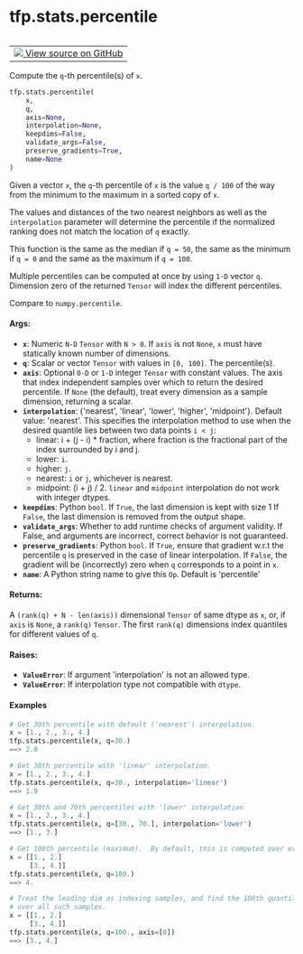 <div itemscope itemtype="http://developers.google.com/ReferenceObject">
<meta itemprop="name" content="tfp.stats.percentile" />
<meta itemprop="path" content="Stable" />
</div>

# tfp.stats.percentile


<table class="tfo-notebook-buttons tfo-api" align="left">

<td>
  <a target="_blank" href="https://github.com/tensorflow/probability/blob/master/tensorflow_probability/python/stats/quantiles.py">
    <img src="https://www.tensorflow.org/images/GitHub-Mark-32px.png" />
    View source on GitHub
  </a>
</td></table>



Compute the `q`-th percentile(s) of `x`.

``` python
tfp.stats.percentile(
    x,
    q,
    axis=None,
    interpolation=None,
    keepdims=False,
    validate_args=False,
    preserve_gradients=True,
    name=None
)
```



<!-- Placeholder for "Used in" -->

Given a vector `x`, the `q`-th percentile of `x` is the value `q / 100` of the
way from the minimum to the maximum in a sorted copy of `x`.

The values and distances of the two nearest neighbors as well as the
`interpolation` parameter will determine the percentile if the normalized
ranking does not match the location of `q` exactly.

This function is the same as the median if `q = 50`, the same as the minimum
if `q = 0` and the same as the maximum if `q = 100`.

Multiple percentiles can be computed at once by using `1-D` vector `q`.
Dimension zero of the returned `Tensor` will index the different percentiles.

Compare to `numpy.percentile`.

#### Args:


* <b>`x`</b>:  Numeric `N-D` `Tensor` with `N > 0`.  If `axis` is not `None`,
  `x` must have statically known number of dimensions.
* <b>`q`</b>:  Scalar or vector `Tensor` with values in `[0, 100]`. The percentile(s).
* <b>`axis`</b>:  Optional `0-D` or `1-D` integer `Tensor` with constant values. The
  axis that index independent samples over which to return the desired
  percentile.  If `None` (the default), treat every dimension as a sample
  dimension, returning a scalar.
* <b>`interpolation`</b>: {'nearest', 'linear', 'lower', 'higher', 'midpoint'}.
  Default value: 'nearest'.  This specifies the interpolation method to
  use when the desired quantile lies between two data points `i < j`:
    * linear: i + (j - i) * fraction, where fraction is the fractional part
      of the index surrounded by i and j.
    * lower: `i`.
    * higher: `j`.
    * nearest: `i` or `j`, whichever is nearest.
    * midpoint: (i + j) / 2.
  `linear` and `midpoint` interpolation do not work with integer dtypes.
* <b>`keepdims`</b>:  Python `bool`. If `True`, the last dimension is kept with size 1
  If `False`, the last dimension is removed from the output shape.
* <b>`validate_args`</b>:  Whether to add runtime checks of argument validity. If
  False, and arguments are incorrect, correct behavior is not guaranteed.
* <b>`preserve_gradients`</b>:  Python `bool`.  If `True`, ensure that gradient w.r.t
  the percentile `q` is preserved in the case of linear interpolation.
  If `False`, the gradient will be (incorrectly) zero when `q` corresponds
  to a point in `x`.
* <b>`name`</b>:  A Python string name to give this `Op`.  Default is 'percentile'


#### Returns:

A `(rank(q) + N - len(axis))` dimensional `Tensor` of same dtype as `x`, or,
  if `axis` is `None`, a `rank(q)` `Tensor`.  The first `rank(q)` dimensions
  index quantiles for different values of `q`.



#### Raises:


* <b>`ValueError`</b>:  If argument 'interpolation' is not an allowed type.
* <b>`ValueError`</b>:  If interpolation type not compatible with `dtype`.

#### Examples

```python
# Get 30th percentile with default ('nearest') interpolation.
x = [1., 2., 3., 4.]
tfp.stats.percentile(x, q=30.)
==> 2.0

# Get 30th percentile with 'linear' interpolation.
x = [1., 2., 3., 4.]
tfp.stats.percentile(x, q=30., interpolation='linear')
==> 1.9

# Get 30th and 70th percentiles with 'lower' interpolation
x = [1., 2., 3., 4.]
tfp.stats.percentile(x, q=[30., 70.], interpolation='lower')
==> [1., 3.]

# Get 100th percentile (maximum).  By default, this is computed over every dim
x = [[1., 2.]
     [3., 4.]]
tfp.stats.percentile(x, q=100.)
==> 4.

# Treat the leading dim as indexing samples, and find the 100th quantile (max)
# over all such samples.
x = [[1., 2.]
     [3., 4.]]
tfp.stats.percentile(x, q=100., axis=[0])
==> [3., 4.]
```